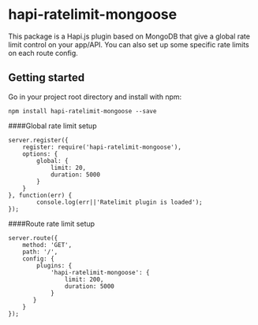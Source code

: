 # hapi-ratelimit-mongoose

This package is a Hapi.js plugin based on MongoDB that give a global rate limit control on your app/API. 
You can also set up some specific rate limits on each route config.

## Getting started

Go in your project root directory and install with npm:
```
npm install hapi-ratelimit-mongoose --save
```

####Global rate limit setup

```
server.register({
	register: require('hapi-ratelimit-mongoose'),
	options: {
		global: {
			limit: 20,
			duration: 5000
		}
	}
}, function(err) {
		console.log(err||'Ratelimit plugin is loaded');
});
```

####Route rate limit setup

```
server.route({
    method: 'GET',
    path: '/',
    config: { 
	    plugins: { 
			'hapi-ratelimit-mongoose': {
				limit: 200,
				duration: 5000
			}
	   }
	}
});
```
